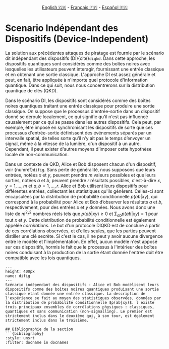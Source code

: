 <p style="text-align: center;">
    <a id="linken" href="../../../../en/content/index.html">English &#x1F1EC;&#x1F1E7;</a> - 
    <a id="linkfr" href="../../../../fr/content/index.html">Français &#x1F1EB;&#x1F1F7;</a> - 
    <a id="linkes" href="../../../../es/content/index.html">Español &#x1F1EA;&#x1F1F8;</a>
</p>
<script>
    currentPage = window.location.href;
    beforeLang = currentPage.slice(0, currentPage.indexOf("content") - 3);
    afterLang = currentPage.slice(currentPage.indexOf("content"));
    document.getElementById("linken").href = beforeLang + "en/" + afterLang;
    document.getElementById("linkfr").href = beforeLang + "fr/" + afterLang;
    document.getElementById("linkes").href = beforeLang + "es/" + afterLang;
</script>




# Scenario Indépendant des Dispositifs (Device-Independent)

La solution aux précédentes attaques de piratage est fournie par le scénario dit indépendant des dispositifs (DI){cite}`diqkd`. Dans cette approche, les dispositifs quantiques sont considérés comme des boîtes noires avec lesquelles les utilisateurs peuvent interagir, fournissant une entrée classique et en obtenant une sortie classique. L'approche DI est assez générale et peut, en fait, être appliquée à n'importe quel protocole d'information quantique. Dans ce qui suit, nous nous concentrerons sur la distribution quantique de clés (QKD).


Dans le scénario DI, les dispositifs sont considérés comme des boîtes noires quantiques traitant une entrée classique pour produire une sortie classique. On suppose que le processus d'entrée-sortie dans un dispositif donné se déroule localement, ce qui signifie qu'il n'est pas influencé causalement par ce qui se passe dans les autres dispositifs. Cela peut, par exemple, être imposé en synchronisant les dispositifs de sorte que ces processus d'entrée-sortie définissent des événements séparés par un intervalle spatial, de telles sorte qu’il n’y ait pas le temps d’envoyer un signal, même à la vitesse de la lumière, d'un dispositif à un autre. Cependant, il peut exister d'autres moyens d'imposer cette hypothèse locale de non-communication.

Dans un contexte de QKD, Alice et Bob disposent chacun d'un dispositif, voir {numref}`difig`. Sans perte de généralité, nous supposons que leurs entrées, notées $x$ et $y$, peuvent prendre $m$ valeurs possibles et que leurs sorties, notées $a$ et $b$, peuvent prendre $r$ résultats possibles, c'est-à-dire $x,y=1,\ldots,m$ et $a,b=1,\ldots,r$. Alice et Bob utilisent leurs dispositifs pour différentes entrées, collectant les statistiques qu'ils génèrent. Celles-ci sont encapsulées par la distribution de probabilité conditionnelle $p(ab|xy)$, qui correspond à la probabilité pour Alice et Bob d’observer les résultats $a$ et $b$, respectivement, pour des entrées $x$ et $y$ données. Nous avons donc une liste de $m^2r^2$ nombres réels tels que $p(ab|xy)\geq 0$ et $\sum_{ab}p(ab|xy)=1$ pour tout $x$ et $y$. Cette distribution de probabilité conditionnelle est également appelée *corrélations*. Le but d'un protocole DIQKD est de conclure à partir de ces corrélations observées, et d'elles seules, que les parties peuvent distiller une clé secrète. Si c'est le cas, il ne peut y avoir aucune divergence entre le modèle et l'implémentation. En effet, aucun modèle n'est apposé sur ces dispositifs, hormis le fait que le processus à l'intérieur des boîtes noires conduisant à la production de la sortie étant donnée l'entrée doit être compatible avec les lois quantiques. 

```{figure} ./Correlations.png
---
height: 400px
name: difig
---
Scénario indépendant des dispositifs : Alice et Bob modélisent leurs dispositifs comme des boîtes noires quantiques produisant une sortie classique étant donnée une entrée classique. La description de l'expérience se fait au moyen des statistiques observées, données par la distribution de probabilité conditionnelle $p(ab|xy)$. l existe trois principaux ensembles de corrélations physiques : classiques, quantiques et sans communication (non-signalling). Le premier est strictement inclus dans le deuxième qui, à son tour, est également strictement inclus dans le troisième. ```

## Bibliographie de la section
```{bibliography}
:style: unsrt
:filter: docname in docnames
```



